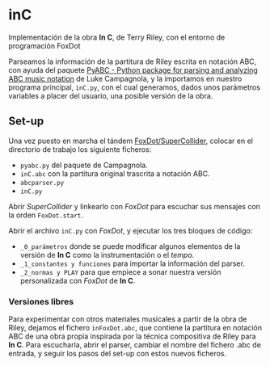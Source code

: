 # inC
Implementación de la obra **In C**, de Terry Riley, con el entorno de programación FoxDot

Parseamos la información de la partitura de Riley escrita en notación ABC, con ayuda del paquete
[PyABC - Python package for parsing and analyzing ABC music notation] de Luke Campagnola, y la importamos
en nuestro programa principal, `inC.py`, con el cual generamos, dados unos parámetros variables a placer del usuario,
una posible versión de la obra.

## Set-up
Una vez puesto en marcha el tándem [FoxDot/SuperCollider], colocar en el directorio de trabajo los siguiente ficheros:
+ `pyabc.py` del paquete de Campagnola.
+ `inC.abc` con la partitura original trascrita a notación ABC.
+ `abcparser.py`
+ `inC.py`

Abrir _SuperCollider_ y linkearlo con _FoxDot_ para escuchar sus mensajes con la orden `FoxDot.start`.

Abrir el archivo `inC.py` con _FoxDot_, y ejecutar los tres bloques de código:
+ `_0_parámetros` donde se puede modificar algunos elementos de la versión de **In C** como la instrumentación o el _tempo_.
+ `_1_constantes y funciones` para importar la información del parser.
+ `_2_normas y PLAY` para que empiece a sonar nuestra versión personalizada con _FoxDot_ de **In C**.

### Versiones libres
Para experimentar con otros materiales musicales a partir de la obra de Riley, dejamos el fichero `inFoxDot.abc`, que contiene
la partitura en notación ABC de una obra propia inspirada por la técnica compositiva de Riley para **In C**.
Para escucharla, abrir el parser, cambiar el nombre del fichero .abc de entrada, y seguir los pasos del set-up con estos nuevos ficheros.



[PyABC - Python package for parsing and analyzing ABC music notation]: https://github.com/campagnola/pyabc
[FoxDot/SuperCollider]: https://foxdot.org/installation/
